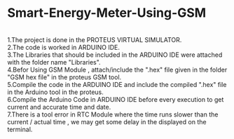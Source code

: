 # Smart-Energy-Meter-Using-GSM
<br>
1.The project is done in the PROTEUS VIRTUAL SIMULATOR.<br>
2.The code is worked in ARDUINO IDE. <br>
3.The Libraries that should be included in the ARDUINO IDE were attached with the folder name "Libraries".
<br>
4.Befor Using GSM Module , attach/include the ".hex" file given in the folder "GSM hex file" in the proteus GSM tool.
<br>
5.Compile the code in the ARDUINO IDE and include the compiled ".hex" file in the Arduino tool in the proteus.
<br>
6.Compile the Arduino Code in ARDUINO IDE before every execution to get current and accurate  time and date.
<br>
7.There is a tool error in RTC Module where the time runs slower than the current / actual time , we may get some delay in the displayed on the terminal.<br>






